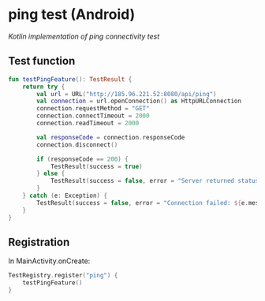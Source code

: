# ping test (Android)
*Kotlin implementation of ping connectivity test*

## Test function

```kotlin
fun testPingFeature(): TestResult {
    return try {
        val url = URL("http://185.96.221.52:8080/api/ping")
        val connection = url.openConnection() as HttpURLConnection
        connection.requestMethod = "GET"
        connection.connectTimeout = 2000
        connection.readTimeout = 2000

        val responseCode = connection.responseCode
        connection.disconnect()

        if (responseCode == 200) {
            TestResult(success = true)
        } else {
            TestResult(success = false, error = "Server returned status $responseCode")
        }
    } catch (e: Exception) {
        TestResult(success = false, error = "Connection failed: ${e.message}")
    }
}
```

## Registration

In MainActivity.onCreate:
```kotlin
TestRegistry.register("ping") {
    testPingFeature()
}
```
